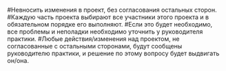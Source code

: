 #Невносить изменения в проект, без согласования остальных сторон.
#Каждую часть проекта выбирают все участники этого проекта и в обязательном порядке его выполняют.
#Если это будет необходимо, все проблемы и неполадки необходимо уточнить у руководителя практики.
#Любые действия/изменения над проектом, не согласованные с остальными сторонами, будут сообщены руководителю практики, и решение по этому вопросу будет выдвигать он/она.

